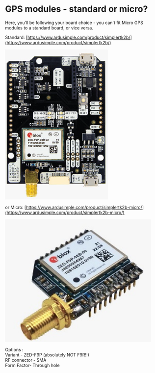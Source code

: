 # GPS modules - standard or micro?

Here, you'll be following your board choice - you can't fit Micro GPS modules to a standard board, or vice versa.

Standard: [https://www.ardusimple.com/product/simplertk2b/](https://www.ardusimple.com/product/simplertk2b/)

![](<../../.gitbook/assets/image (1) (1) (1).png>)

or Micro: [https://www.ardusimple.com/product/simplertk2b-micro/](https://www.ardusimple.com/product/simplertk2b-micro/)

![](<../../.gitbook/assets/image (6) (1).png>)

Options :\
Variant - ZED-F9P (absolutely NOT F9R!!)\
RF connector - SMA\
Form Factor- Through hole

